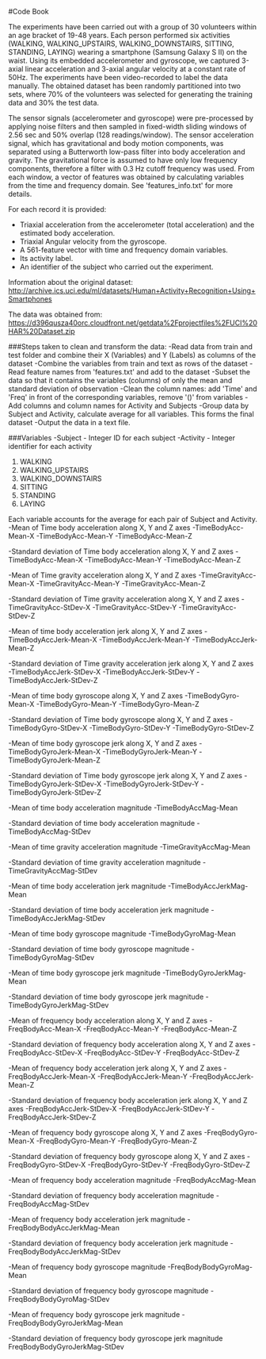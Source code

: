#Code Book

The experiments have been carried out with a group of 30 volunteers within an age bracket of 19-48 years. Each person performed six activities (WALKING, WALKING_UPSTAIRS, WALKING_DOWNSTAIRS, SITTING, STANDING, LAYING) wearing a smartphone (Samsung Galaxy S II) on the waist. Using its embedded accelerometer and gyroscope, we captured 3-axial linear acceleration and 3-axial angular velocity at a constant rate of 50Hz. The experiments have been video-recorded to label the data manually. The obtained dataset has been randomly partitioned into two sets, where 70% of the volunteers was selected for generating the training data and 30% the test data.

The sensor signals (accelerometer and gyroscope) were pre-processed by applying noise filters and then sampled in fixed-width sliding windows of 2.56 sec and 50% overlap (128 readings/window). The sensor acceleration signal, which has gravitational and body motion components, was separated using a Butterworth low-pass filter into body acceleration and gravity. The gravitational force is assumed to have only low frequency components, therefore a filter with 0.3 Hz cutoff frequency was used. From each window, a vector of features was obtained by calculating variables from the time and frequency domain. See 'features_info.txt' for more details.

For each record it is provided:

- Triaxial acceleration from the accelerometer (total acceleration) and the estimated body acceleration.
- Triaxial Angular velocity from the gyroscope.
- A 561-feature vector with time and frequency domain variables.
- Its activity label.
- An identifier of the subject who carried out the experiment.


Information about the original dataset:
http://archive.ics.uci.edu/ml/datasets/Human+Activity+Recognition+Using+Smartphones

The data was obtained from:
https://d396qusza40orc.cloudfront.net/getdata%2Fprojectfiles%2FUCI%20HAR%20Dataset.zip



###Steps taken to clean and transform the data:
-Read data from train and test folder and combine their X (Variables) and Y (Labels) as columns of the dataset
-Combine the variables from train and text as rows of the dataset
-Read feature names from 'features.txt' and add to the dataset
-Subset the data so that it contains the variables (columns) of only the mean and standard deviation of observation
-Clean the column names: add 'Time' and 'Freq' in front of the corresponding variables, remove '()' from variables
-Add columns and column names for Activity and Subjects
-Group data by Subject and Activity, calculate average for all variables. This forms the final dataset
-Output the data in a text file.


###Variables
-Subject - Integer ID for each subject
-Activity - Integer identifier for each activity
  1. WALKING
  2. WALKING_UPSTAIRS
  3. WALKING_DOWNSTAIRS
  4. SITTING
  5. STANDING
  6. LAYING

Each variable accounts for the average for each pair of Subject and Activity.
-Mean of Time body acceleration along X, Y and Z axes
  -TimeBodyAcc-Mean-X
  -TimeBodyAcc-Mean-Y
  -TimeBodyAcc-Mean-Z

-Standard deviation of Time body acceleration along X, Y and Z axes
  -TimeBodyAcc-Mean-X
  -TimeBodyAcc-Mean-Y
  -TimeBodyAcc-Mean-Z

-Mean of Time gravity acceleration along X, Y and Z axes
  -TimeGravityAcc-Mean-X
  -TimeGravityAcc-Mean-Y
  -TimeGravityAcc-Mean-Z

-Standard deviation of Time gravity acceleration along X, Y and Z axes
  -TimeGravityAcc-StDev-X
  -TimeGravityAcc-StDev-Y
  -TimeGravityAcc-StDev-Z

-Mean of time body acceleration jerk along X, Y and Z axes
  -TimeBodyAccJerk-Mean-X
  -TimeBodyAccJerk-Mean-Y
  -TimeBodyAccJerk-Mean-Z

-Standard deviation of Time gravity acceleration jerk along X, Y and Z axes
  -TimeBodyAccJerk-StDev-X
  -TimeBodyAccJerk-StDev-Y
  -TimeBodyAccJerk-StDev-Z

-Mean of time body gyroscope along X, Y and Z axes
  -TimeBodyGyro-Mean-X
  -TimeBodyGyro-Mean-Y
  -TimeBodyGyro-Mean-Z

-Standard deviation of Time body gyroscope along X, Y and Z axes
  -TimeBodyGyro-StDev-X
  -TimeBodyGyro-StDev-Y
  -TimeBodyGyro-StDev-Z

-Mean of time body gyroscope jerk along X, Y and Z axes
  -TimeBodyGyroJerk-Mean-X
  -TimeBodyGyroJerk-Mean-Y
  -TimeBodyGyroJerk-Mean-Z

-Standard deviation of Time body gyroscope jerk along X, Y and Z axes
  -TimeBodyGyroJerk-StDev-X
  -TimeBodyGyroJerk-StDev-Y
  -TimeBodyGyroJerk-StDev-Z

-Mean of time body acceleration magnitude
  -TimeBodyAccMag-Mean

-Standard deviation of time body acceleration magnitude
  -TimeBodyAccMag-StDev

-Mean of time gravity acceleration magnitude
  -TimeGravityAccMag-Mean

-Standard deviation of time gravity acceleration magnitude
  -TimeGravityAccMag-StDev

-Mean of time body acceleration jerk magnitude
  -TimeBodyAccJerkMag-Mean

-Standard deviation of time body acceleration jerk magnitude
  -TimeBodyAccJerkMag-StDev

-Mean of time body gyroscope magnitude
  -TimeBodyGyroMag-Mean

-Standard deviation of time body gyroscope magnitude
  -TimeBodyGyroMag-StDev

-Mean of time body gyroscope jerk magnitude
  -TimeBodyGyroJerkMag-Mean

-Standard deviation of time body gyroscope jerk magnitude
  -TimeBodyGyroJerkMag-StDev

-Mean of frequency body acceleration along X, Y and Z axes
  -FreqBodyAcc-Mean-X
  -FreqBodyAcc-Mean-Y
  -FreqBodyAcc-Mean-Z

-Standard deviation of frequency body acceleration along X, Y and Z axes
  -FreqBodyAcc-StDev-X
  -FreqBodyAcc-StDev-Y
  -FreqBodyAcc-StDev-Z

-Mean of frequency body acceleration jerk along X, Y and Z axes
  -FreqBodyAccJerk-Mean-X
  -FreqBodyAccJerk-Mean-Y
  -FreqBodyAccJerk-Mean-Z

-Standard deviation of frequency body acceleration jerk along X, Y and Z axes
  -FreqBodyAccJerk-StDev-X
  -FreqBodyAccJerk-StDev-Y
  -FreqBodyAccJerk-StDev-Z

-Mean of frequency body gyroscope along X, Y and Z axes
  -FreqBodyGyro-Mean-X
  -FreqBodyGyro-Mean-Y
  -FreqBodyGyro-Mean-Z

-Standard deviation of frequency body gyroscope along X, Y and Z axes
  -FreqBodyGyro-StDev-X
  -FreqBodyGyro-StDev-Y
  -FreqBodyGyro-StDev-Z

-Mean of frequency body acceleration magnitude
  -FreqBodyAccMag-Mean

-Standard deviation of frequency body acceleration magnitude
  -FreqBodyAccMag-StDev

-Mean of frequency body acceleration jerk magnitude
  -FreqBodyBodyAccJerkMag-Mean

-Standard deviation of frequency body acceleration jerk magnitude
  -FreqBodyBodyAccJerkMag-StDev

-Mean of frequency body gyroscope magnitude
  -FreqBodyBodyGyroMag-Mean

-Standard deviation of frequency body gyroscope magnitude
  -FreqBodyBodyGyroMag-StDev

-Mean of frequency body gyroscope jerk magnitude
  -FreqBodyBodyGyroJerkMag-Mean

-Standard deviation of frequency body gyroscope jerk magnitude
  FreqBodyBodyGyroJerkMag-StDev

